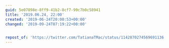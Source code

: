 ```yaml
---
guid: 5e07898e-8ff9-41b2-8cf7-99c7b0c58941
title: '2019.06.24, 22:00'
created: '2019-06-24T20:00:53+00:00'
changed: '2019-09-24T07:19:22+00:00'


repost_of: 'https://twitter.com/TatianaTMac/status/1142870274569691136'
---
```


